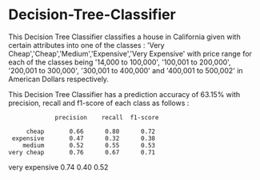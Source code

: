 # Decision-Tree-Classifier
This Decision Tree Classifier classifies a house in California given with certain attributes into one of the classes : 'Very Cheap','Cheap','Medium','Expensive','Very Expensive' with price range for each of the classes being '14,000 to 100,000', '100,001 to 200,000', '200,001 to 300,000', '300,001 to 400,000' and '400,001 to 500,002' in American Dollars respectively.

This Decision Tree Classifier has a prediction accuracy of 63.15% with precision, recall and f1-score of each class as follows :

                 precision    recall  f1-score

         cheap       0.66      0.80      0.72
     expensive       0.47      0.32      0.38
        medium       0.52      0.55      0.53
    very cheap       0.76      0.67      0.71
very expensive       0.74      0.40      0.52 
